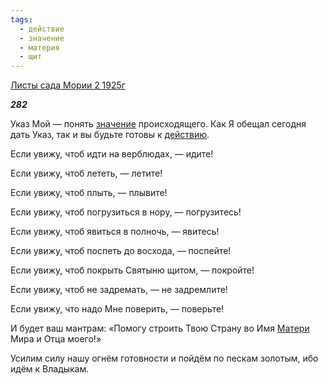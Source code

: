 ```yaml
---
tags:
  - действие
  - значение
  - материя
  - щит
---
```

[Листы сада Мории 2 1925г](https://127.0.0.1:4002/agni/1925)

___282___

Указ Мой — понять [значение](../../../tags/#значение) происходящего. Как Я обещал сегодня дать Указ, так и вы будьте готовы к [действию](../../../tags/#действие).   

Если увижу, чтоб идти на верблюдах, — идите!   

Если увижу, чтоб лететь, — летите!   

Если увижу, чтоб плыть, — плывите!   

Если увижу, чтоб погрузиться в нору, — погрузитесь!   

Если увижу, чтоб явиться в полночь, — явитесь!   

Если увижу, чтоб поспеть до восхода, — поспейте!   

Если увижу, чтоб покрыть Святыню щитом, — покройте!   

Если увижу, чтоб не задремать, — не задремлите!   

Если увижу, что надо Мне поверить, — поверьте!   

И будет ваш мантрам: «Помогу строить Твою Страну во Имя [Матери](../../../tags/#материя) Мира и Отца моего!»   

Усилим силу нашу огнём готовности и пойдём по пескам золотым, ибо идём к Владыкам.   

